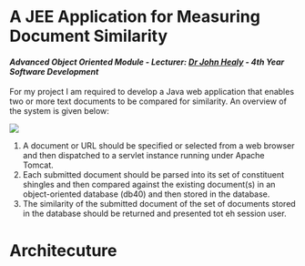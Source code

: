 # A JEE Application for Measuring Document Similarity
#### *Advanced Object Oriented Module - Lecturer: [Dr John Healy]() - 4th Year Software Development*
For my project I am required to develop a Java web application that enables two or more text documents to be compared for similarity. An overview of the system is given below: 

![](https://user-images.githubusercontent.com/22341150/34524665-39cc66f2-f094-11e7-9bdb-e405f29ece83.PNG)

1. A document or URL should be specified or selected from a web browser and then dispatched to a servlet instance running under Apache Tomcat.
2. Each submitted document should be parsed into its set of constituent shingles and then compared against the existing document(s) in an object-oriented database (db40) and then stored in the database.
3. The similarity of the submitted document of the set of documents stored in the database should be returned and presented tot eh session user.

# Architecuture
